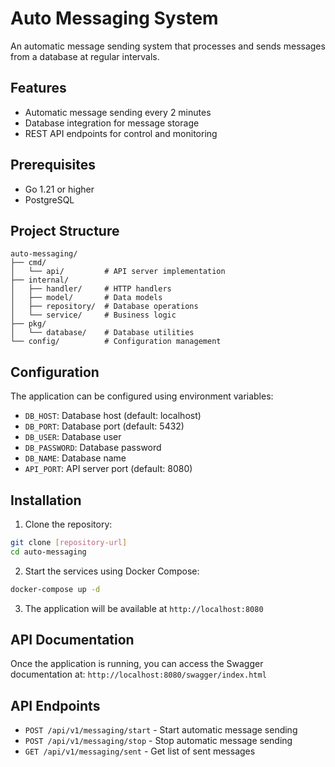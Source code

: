 # Auto Messaging System

An automatic message sending system that processes and sends messages from a database at regular intervals.

## Features

- Automatic message sending every 2 minutes
- Database integration for message storage
- REST API endpoints for control and monitoring

## Prerequisites

- Go 1.21 or higher
- PostgreSQL

## Project Structure

```
auto-messaging/
├── cmd/
│   └── api/         # API server implementation
├── internal/
│   ├── handler/     # HTTP handlers
│   ├── model/       # Data models
│   ├── repository/  # Database operations
│   └── service/     # Business logic
├── pkg/
│   └── database/    # Database utilities
└── config/          # Configuration management
```

## Configuration

The application can be configured using environment variables:

- `DB_HOST`: Database host (default: localhost)
- `DB_PORT`: Database port (default: 5432)
- `DB_USER`: Database user
- `DB_PASSWORD`: Database password
- `DB_NAME`: Database name
- `API_PORT`: API server port (default: 8080)

## Installation

1. Clone the repository:
```bash
git clone [repository-url]
cd auto-messaging
```

2. Start the services using Docker Compose:
```bash
docker-compose up -d
```

3. The application will be available at `http://localhost:8080`

## API Documentation

Once the application is running, you can access the Swagger documentation at:
`http://localhost:8080/swagger/index.html`

## API Endpoints

- `POST /api/v1/messaging/start` - Start automatic message sending
- `POST /api/v1/messaging/stop` - Stop automatic message sending
- `GET /api/v1/messaging/sent` - Get list of sent messages